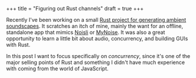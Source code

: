 +++
title = "Figuring out Rust channels"
draft = true
+++

Recently I've been working on a small [Rust project for generating ambient soundscapes](). It scratches an itch of mine, mainly the want for an offline, standalone app that mimics [Noisli]() or [MyNoise](). It was also a great opportunity to learn a little bit about audio, concurrency, and building GUIs with Rust.

In this post I want to focus specifically on _concurrency_, since it's one of the major selling points of Rust and something I didn't have much experience with coming from the world of JavaScript.
